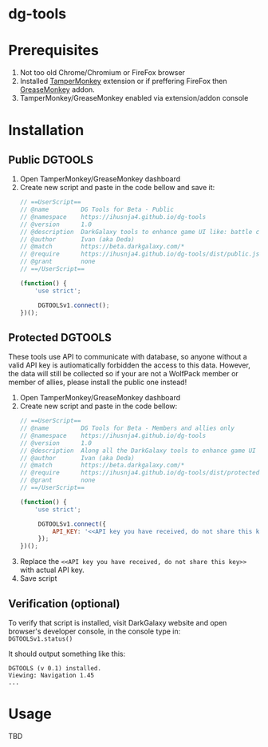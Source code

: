 # dg-tools

# Prerequisites

1. Not too old Chrome/Chromium or FireFox browser
2. Installed [TamperMonkey](https://chrome.google.com/webstore/detail/tampermonkey/dhdgffkkebhmkfjojejmpbldmpobfkfo?hl=hr) extension or if preffering FireFox then [GreaseMonkey](https://addons.mozilla.org/hr/firefox/addon/greasemonkey/) addon.
3. TamperMonkey/GreaseMonkey enabled via extension/addon console

# Installation

## Public DGTOOLS

1. Open TamperMonkey/GreaseMonkey dashboard
2. Create new script and paste in the code bellow and save it:
    ```javascript
    // ==UserScript==
    // @name         DG Tools for Beta - Public
    // @namespace    https://ihusnja4.github.io/dg-tools
    // @version      1.0
    // @description  DarkGalaxy tools to enhance game UI like: battle calculators, stats, color enhancers, etc...
    // @author       Ivan (aka Deda)
    // @match        https://beta.darkgalaxy.com/*
    // @require      https://ihusnja4.github.io/dg-tools/dist/public.js
    // @grant        none
    // ==/UserScript==

    (function() {
        'use strict';

         DGTOOLSv1.connect();
    })();
    ```
 
## Protected DGTOOLS

These tools use API to communicate with database, so anyone without a valid API key is autiomatically forbidden the access to this data. However, the data will still be collected so if your are not a WolfPack member or member of allies, please install the public one instead!

1. Open TamperMonkey/GreaseMonkey dashboard
2. Create new script and paste in the code bellow:
    ```javascript
    // ==UserScript==
    // @name         DG Tools for Beta - Members and allies only
    // @namespace    https://ihusnja4.github.io/dg-tools
    // @version      1.0
    // @description  Along all the DarkGalaxy tools to enhance game UI like: battle calculators, stats, color enhancers, etc... This also provides features like sharing radar, planet scans, and storing battle and invasion reports.
    // @author       Ivan (aka Deda)
    // @match        https://beta.darkgalaxy.com/*
    // @require      https://ihusnja4.github.io/dg-tools/dist/protected.js
    // @grant        none
    // ==/UserScript==

    (function() {
        'use strict';

         DGTOOLSv1.connect({
             API_KEY: '<<API key you have received, do not share this key>>'
         });
    })();
    ```
3. Replace the `<<API key you have received, do not share this key>>` with actual API key.
4. Save script
       
## Verification (optional)

To verify that script is installed, visit DarkGalaxy website and open browser's developer console, in the console type in:  
`DGTOOLSv1.status()`

It should output something like this: 
```
DGTOOLS (v 0.1) installed.
Viewing: Navigation 1.45
...
```

# Usage

TBD
